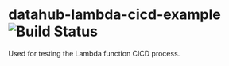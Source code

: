 # datahub-lambda-cicd-example ![Build Status](https://codebuild.us-east-1.amazonaws.com/badges?uuid=eyJlbmNyeXB0ZWREYXRhIjoiczBiNlVpNTdsdkRWSE4raHRPY24yT3Rrb1dXb1BXR3dwZ3RMZE9iZ0FubU9SNnVaeXBrNDV6T1o1WmRRblRKSjROd0piSkJzSml6dlR5Zyt6dTJKeWVjPSIsIml2UGFyYW1ldGVyU3BlYyI6Inc0V0NkU2Z5TkE1L1NSNXciLCJtYXRlcmlhbFNldFNlcmlhbCI6MX0%3D&branch=development)

Used for testing the Lambda function CICD process.
